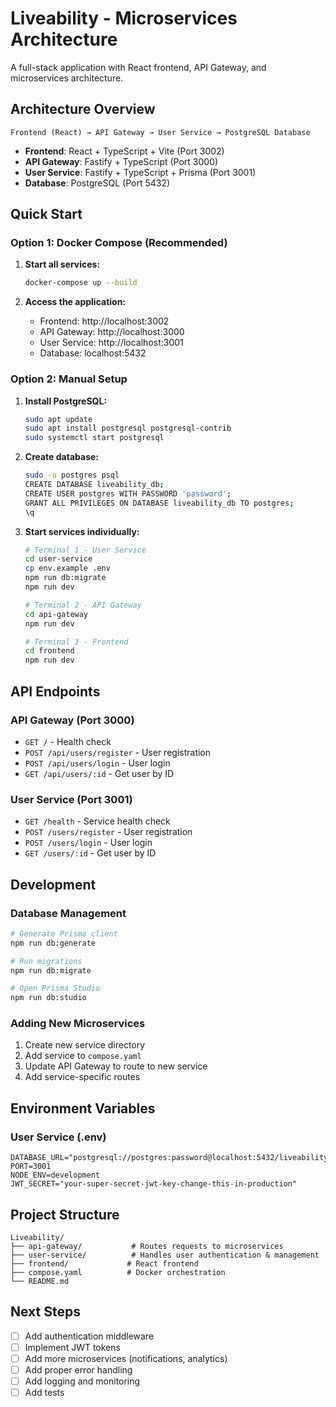 # Liveability - Microservices Architecture

A full-stack application with React frontend, API Gateway, and microservices architecture.

## Architecture Overview

```
Frontend (React) → API Gateway → User Service → PostgreSQL Database
```

- **Frontend**: React + TypeScript + Vite (Port 3002)
- **API Gateway**: Fastify + TypeScript (Port 3000)
- **User Service**: Fastify + TypeScript + Prisma (Port 3001)
- **Database**: PostgreSQL (Port 5432)

## Quick Start

### Option 1: Docker Compose (Recommended)

1. **Start all services:**
   ```bash
   docker-compose up --build
   ```

2. **Access the application:**
   - Frontend: http://localhost:3002
   - API Gateway: http://localhost:3000
   - User Service: http://localhost:3001
   - Database: localhost:5432

### Option 2: Manual Setup

1. **Install PostgreSQL:**
   ```bash
   sudo apt update
   sudo apt install postgresql postgresql-contrib
   sudo systemctl start postgresql
   ```

2. **Create database:**
   ```bash
   sudo -u postgres psql
   CREATE DATABASE liveability_db;
   CREATE USER postgres WITH PASSWORD 'password';
   GRANT ALL PRIVILEGES ON DATABASE liveability_db TO postgres;
   \q
   ```

3. **Start services individually:**
   ```bash
   # Terminal 1 - User Service
   cd user-service
   cp env.example .env
   npm run db:migrate
   npm run dev

   # Terminal 2 - API Gateway
   cd api-gateway
   npm run dev

   # Terminal 3 - Frontend
   cd frontend
   npm run dev
   ```

## API Endpoints

### API Gateway (Port 3000)
- `GET /` - Health check
- `POST /api/users/register` - User registration
- `POST /api/users/login` - User login
- `GET /api/users/:id` - Get user by ID

### User Service (Port 3001)
- `GET /health` - Service health check
- `POST /users/register` - User registration
- `POST /users/login` - User login
- `GET /users/:id` - Get user by ID

## Development

### Database Management
```bash
# Generate Prisma client
npm run db:generate

# Run migrations
npm run db:migrate

# Open Prisma Studio
npm run db:studio
```

### Adding New Microservices

1. Create new service directory
2. Add service to `compose.yaml`
3. Update API Gateway to route to new service
4. Add service-specific routes

## Environment Variables

### User Service (.env)
```
DATABASE_URL="postgresql://postgres:password@localhost:5432/liveability_db"
PORT=3001
NODE_ENV=development
JWT_SECRET="your-super-secret-jwt-key-change-this-in-production"
```

## Project Structure

```
Liveability/
├── api-gateway/           # Routes requests to microservices
├── user-service/          # Handles user authentication & management
├── frontend/             # React frontend
├── compose.yaml          # Docker orchestration
└── README.md
```

## Next Steps

- [ ] Add authentication middleware
- [ ] Implement JWT tokens
- [ ] Add more microservices (notifications, analytics)
- [ ] Add proper error handling
- [ ] Add logging and monitoring
- [ ] Add tests